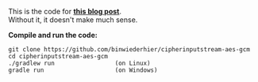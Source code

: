 This is the code for **[this blog post](http://blog.philippheckel.com/2014/03/01/cipherinputstream-for-aead-modes-is-broken-in-jdk7-gcm/)**.  
Without it, it doesn't make much sense.


**Compile and run the code:**  

    git clone https://github.com/binwiederhier/cipherinputstream-aes-gcm
    cd cipherinputstream-aes-gcm
    ./gradlew run                 (on Linux)
    gradle run                    (on Windows)

